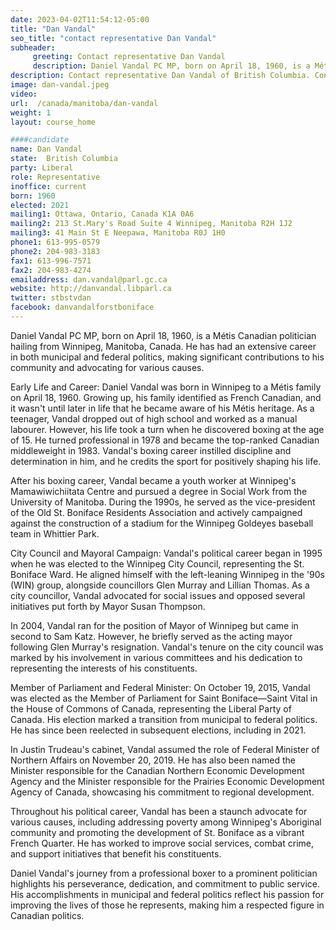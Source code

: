 ```yaml
---
date: 2023-04-02T11:54:12-05:00
title: "Dan Vandal"
seo_title: "contact representative Dan Vandal"
subheader:
     greeting: Contact representative Dan Vandal
     description: Daniel Vandal PC MP, born on April 18, 1960, is a Métis Canadian politician hailing from Winnipeg, Manitoba, Canada. He has had an extensive career in both municipal and federal politics, making significant contributions to his community and advocating for various causes.
description: Contact representative Dan Vandal of British Columbia. Contact information for Dan Vandal includes email address, phone number, and mailing address.
image: dan-vandal.jpeg
video:
url:  /canada/manitoba/dan-vandal
weight: 1
layout: course_home

####candidate
name: Dan Vandal
state:	British Columbia
party: Liberal
role: Representative
inoffice: current
born: 1960
elected: 2021
mailing1: Ottawa, Ontario, Canada K1A 0A6
mailing2: 213 St.Mary's Road Suite 4 Winnipeg, Manitoba R2H 1J2
mailing3: 41 Main St E Neepawa, Manitoba R0J 1H0
phone1: 613-995-0579
phone2: 204-983-3183
fax1: 613-996-7571
fax2: 204-983-4274
emailaddress: dan.vandal@parl.gc.ca
website: http://danvandal.libparl.ca
twitter: stbstvdan
facebook: danvandalforstboniface
---
```


Daniel Vandal PC MP, born on April 18, 1960, is a Métis Canadian politician hailing from Winnipeg, Manitoba, Canada. He has had an extensive career in both municipal and federal politics, making significant contributions to his community and advocating for various causes.

Early Life and Career:
Daniel Vandal was born in Winnipeg to a Métis family on April 18, 1960. Growing up, his family identified as French Canadian, and it wasn't until later in life that he became aware of his Métis heritage. As a teenager, Vandal dropped out of high school and worked as a manual labourer. However, his life took a turn when he discovered boxing at the age of 15. He turned professional in 1978 and became the top-ranked Canadian middleweight in 1983. Vandal's boxing career instilled discipline and determination in him, and he credits the sport for positively shaping his life.

After his boxing career, Vandal became a youth worker at Winnipeg's Mamawiwichiitata Centre and pursued a degree in Social Work from the University of Manitoba. During the 1990s, he served as the vice-president of the Old St. Boniface Residents Association and actively campaigned against the construction of a stadium for the Winnipeg Goldeyes baseball team in Whittier Park.

City Council and Mayoral Campaign:
Vandal's political career began in 1995 when he was elected to the Winnipeg City Council, representing the St. Boniface Ward. He aligned himself with the left-leaning Winnipeg in the '90s (WIN) group, alongside councillors Glen Murray and Lillian Thomas. As a city councillor, Vandal advocated for social issues and opposed several initiatives put forth by Mayor Susan Thompson.

In 2004, Vandal ran for the position of Mayor of Winnipeg but came in second to Sam Katz. However, he briefly served as the acting mayor following Glen Murray's resignation. Vandal's tenure on the city council was marked by his involvement in various committees and his dedication to representing the interests of his constituents.

Member of Parliament and Federal Minister:
On October 19, 2015, Vandal was elected as the Member of Parliament for Saint Boniface—Saint Vital in the House of Commons of Canada, representing the Liberal Party of Canada. His election marked a transition from municipal to federal politics. He has since been reelected in subsequent elections, including in 2021.

In Justin Trudeau's cabinet, Vandal assumed the role of Federal Minister of Northern Affairs on November 20, 2019. He has also been named the Minister responsible for the Canadian Northern Economic Development Agency and the Minister responsible for the Prairies Economic Development Agency of Canada, showcasing his commitment to regional development.

Throughout his political career, Vandal has been a staunch advocate for various causes, including addressing poverty among Winnipeg's Aboriginal community and promoting the development of St. Boniface as a vibrant French Quarter. He has worked to improve social services, combat crime, and support initiatives that benefit his constituents.

Daniel Vandal's journey from a professional boxer to a prominent politician highlights his perseverance, dedication, and commitment to public service. His accomplishments in municipal and federal politics reflect his passion for improving the lives of those he represents, making him a respected figure in Canadian politics.
